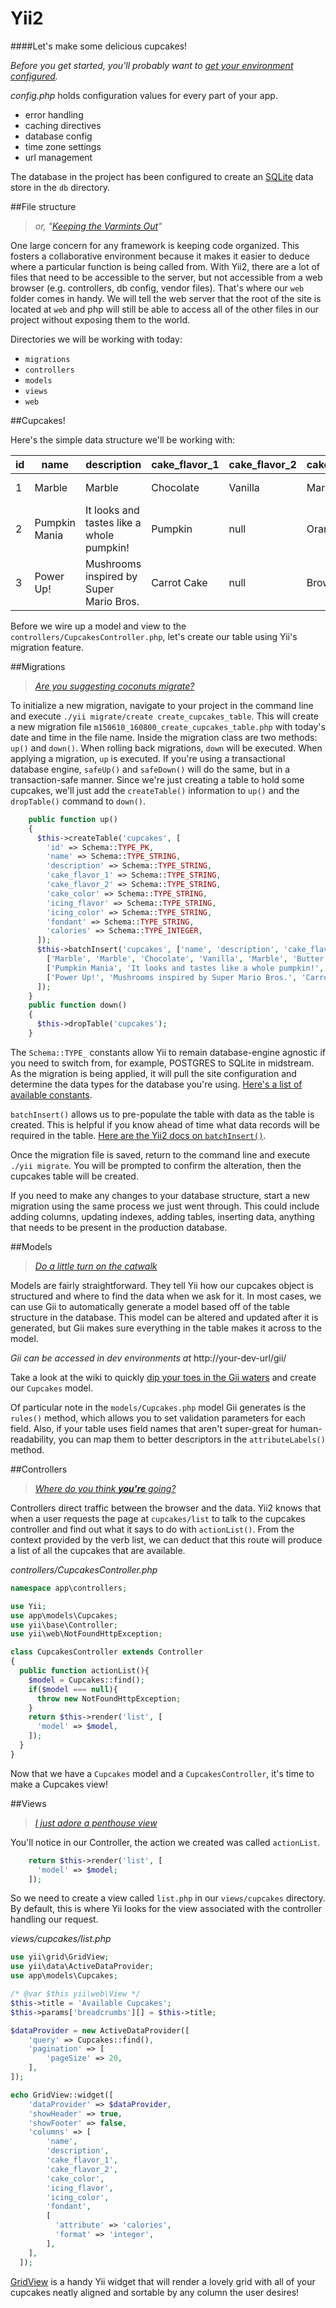 # Yii2
####Let's make some delicious cupcakes!

_Before you get started, you'll probably want to [get your environment configured](https://github.com/vybeauregard/Yii2-Cupcakes/wiki/Configuring-your-environment)._

_config.php_ holds configuration values for every part of your app.
- error handling
- caching directives
- database config
- time zone settings
- url management

The database in the project has been configured to create an [SQLite](https://github.com/vybeauregard/Yii2-Cupcakes/wiki/SQLite) data store in the `db` directory.

##File structure
> _or, "[Keeping the Varmints Out](http://youtu.be/THWCH2Nwsss)"_

One large concern for any framework is keeping code organized. This fosters a collaborative environment because it makes it easier to deduce where a particular function is being called from. With Yii2, there are a lot of files that need to be accessible to the server, but not accessible from a web browser (e.g. controllers, db config, vendor files). That's where our `web` folder comes in handy. We will tell the web server that the root of the site is located at `web` and php will still be able to access all of the other files in our project without exposing them to the world.

Directories we will be working with today:
* `migrations`
* `controllers`
* `models`
* `views`
* `web`

##Cupcakes!

Here's the simple data structure we'll be working with:

id|name|description|cake_flavor_1|cake_flavor_2|cake_color|icing_flavor|icing_color|fondant|calories
---|---|---|---|---|---|---|---|---|---
1|Marble|Marble|Chocolate|Vanilla|Marble|Butter Cream|Ivory|No|220
2|Pumpkin Mania|It looks and tastes like a whole pumpkin!|Pumpkin|null|Orange|Cream Cheese|White|No|190
3|Power Up!|Mushrooms inspired by Super Mario Bros.|Carrot Cake|null|Brown|Cream Cheese|White|Yes|245


Before we wire up a model and view to the `controllers/CupcakesController.php`, let's create our table using Yii's migration feature.

##Migrations
> _[Are you suggesting coconuts migrate?](http://youtu.be/w8Rn_f75UHs#t=80)_

To initialize a new migration, navigate to your project in the command line and execute `./yii migrate/create create_cupcakes_table`. This will create a new migration file `m150610_160800_create_cupcakes_table.php` with today's date and time in the file name. Inside the migration class are two methods: `up()` and `down()`. When rolling back migrations, `down` will be executed. When applying a migration, `up` is executed.
If you're using a transactional database engine, `safeUp()` and `safeDown()` will do the same, but in a transaction-safe manner.
Since we're just creating a table to hold some cupcakes, we'll just add the `createTable()` information to `up()` and the `dropTable()` command to `down()`.

```php
    public function up()
    {
      $this->createTable('cupcakes', [
        'id' => Schema::TYPE_PK,
        'name' => Schema::TYPE_STRING,
        'description' => Schema::TYPE_STRING,
        'cake_flavor_1' => Schema::TYPE_STRING,
        'cake_flavor_2' => Schema::TYPE_STRING,
        'cake_color' => Schema::TYPE_STRING,
        'icing_flavor' => Schema::TYPE_STRING,
        'icing_color' => Schema::TYPE_STRING,
        'fondant' => Schema::TYPE_STRING,
        'calories' => Schema::TYPE_INTEGER,
      ]);
      $this->batchInsert('cupcakes', ['name', 'description', 'cake_flavor_1', 'cake_flavor_2', 'cake_color', 'icing_flavor', 'icing_color', 'fondant', 'calories'], [
        ['Marble', 'Marble', 'Chocolate', 'Vanilla', 'Marble', 'Butter Cream', 'Ivory', 'No', '220'],
        ['Pumpkin Mania', 'It looks and tastes like a whole pumpkin!', 'Pumpkin', 'null', 'Orange', 'Cream Cheese', 'White', 'No', '190'],
        ['Power Up!', 'Mushrooms inspired by Super Mario Bros.', 'Carrot Cake', 'null', 'Brown', 'Cream Cheese', 'White', 'Yes', '245'],
      ]);
    }
    public function down()
    {
      $this->dropTable('cupcakes');
    }
```

The `Schema::TYPE_` constants allow Yii to remain database-engine agnostic if you need to switch from, for example, POSTGRES to SQLite in midstream. As the migration is being applied, it will pull the site configuration and determine the data types for the database you're using. [Here's a list of available constants](http://www.yiiframework.com/doc-2.0/yii-db-schema.html#constants).

`batchInsert()` allows us to pre-populate the table with data as the table is created. This is helpful if you know ahead of time what data records will be required in the table. [Here are the Yii2 docs on `batchInsert()`](http://www.yiiframework.com/doc-2.0/yii-db-migration.html#batchInsert()-detail).

Once the migration file is saved, return to the command line and execute `./yii migrate`. You will be prompted to confirm the alteration, then the cupcakes table will be created.

If you need to make any changes to your database structure, start a new migration using the same process we just went through. This could include adding columns, updating indexes, adding tables, inserting data, anything that needs to be present in the production database.

##Models
> _[Do a little turn on the catwalk](http://youtu.be/YFmsgHfuXpA#t=56)_

Models are fairly straightforward. They tell Yii how our cupcakes object is structured and where to find the data when we ask for it. In most cases, we can use Gii to automatically generate a model based off of the table structure in the database. This model can be altered and updated after it is generated, but Gii makes sure everything in the table makes it across to the model.

_Gii can be accessed in dev environments at_ http://your-dev-url/gii/

Take a look at the wiki to quickly [dip your toes in the Gii waters](https://github.com/vybeauregard/Yii2-Cupcakes/wiki/Gii) and create our `Cupcakes` model.

Of particular note in the `models/Cupcakes.php` model Gii generates is the `rules()` method, which allows you to set validation parameters for each field. Also, if your table uses field names that aren't super-great for human-readability, you can map them to better descriptors in the `attributeLabels()` method.

##Controllers
> _[Where do you think **you're** going?](http://youtu.be/mk74WprmZxY#t=12)_

Controllers direct traffic between the browser and the data. Yii2 knows that when a user requests the page at `cupcakes/list` to talk to the cupcakes controller and find out what it says to do with `actionList()`. From the context provided by the verb list, we can deduct that this route will produce a list of all the cupcakes that are available.

_controllers/CupcakesController.php_
```php
namespace app\controllers;

use Yii;
use app\models\Cupcakes;
use yii\base\Controller; 
use yii\web\NotFoundHttpException;

class CupcakesController extends Controller
{
  public function actionList(){
    $model = Cupcakes::find();
    if($model === null){
      throw new NotFoundHttpException;
    }
    return $this->render('list', [
      'model' => $model,
    ]);
  }
}
```

Now that we have a `Cupcakes` model and a `CupcakesController`, it's time to make a Cupcakes view!

##Views
> _[I just adore a penthouse view](http://youtu.be/DrbPAt1_vc4#t=40)_

You'll notice in our Controller, the action we created was called `actionList`. 
```php
    return $this->render('list', [
      'model' => $model;
    ]);
```
So we need to create a view called `list.php` in our `views/cupcakes` directory. By default, this is where Yii looks for the view associated with the controller handling our request.

_views/cupcakes/list.php_
```php
use yii\grid\GridView;
use yii\data\ActiveDataProvider;
use app\models\Cupcakes;

/* @var $this yii\web\View */
$this->title = 'Available Cupcakes';
$this->params['breadcrumbs'][] = $this->title;

$dataProvider = new ActiveDataProvider([
    'query' => Cupcakes::find(),
    'pagination' => [
        'pageSize' => 20,
    ],
]);

echo GridView::widget([
    'dataProvider' => $dataProvider,
    'showHeader' => true,
    'showFooter' => false,
    'columns' => [
        'name',
        'description',
        'cake_flavor_1',
        'cake_flavor_2',
        'cake_color',
        'icing_flavor',
        'icing_color',
        'fondant',
        [
          'attribute' => 'calories',
          'format' => 'integer',
        ],
    ],
  ]);
```

[GridView](http://www.yiiframework.com/doc-2.0/yii-grid-gridview.html) is a handy Yii widget that will render a lovely grid with all of your cupcakes neatly aligned and sortable by any column the user desires!
